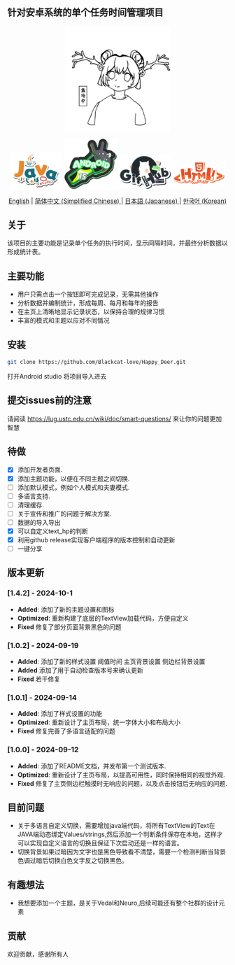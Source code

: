 ## 针对安卓系统的单个任务时间管理项目

<p align="center">
 <img src="docs_assets/default.jpg" alt="logo" width="240px">
</p>

<p align="center">
    <img src="docs_assets/Java.png" alt="Java" width="120px"/>
    <img src="docs_assets/Android.png" alt="Android" width="120px">
    <img src="docs_assets/GitHub.png" alt="Github" width="120px">
    <img src="docs_assets/HTML.png" alt="HTML" width="120px">
</p>

<p align="center">
<a href="README.md">English</a> | <a href="README-zh.md"> 简体中文 (Simplified Chinese) </a> | <a href="README-ja.md"> 日本語 (Japanese) </a> | <a href="README-kokr.md"> 한국어 (Korean) </a>
</p>

## 关于
该项目的主要功能是记录单个任务的执行时间，显示间隔时间，并最终分析数据以形成统计表。


## 主要功能

- 用户只需点击一个按钮即可完成记录，无需其他操作
- 分析数据并编制统计，形成每周、每月和每年的报告
- 在主页上清晰地显示记录状态，以保持合理的规律习惯
- 丰富的模式和主题以应对不同情况

## 安装

```bash
git clone https://github.com/Blackcat-love/Happy_Deer.git
```
打开Android studio 将项目导入进去

## 提交issues前的注意

请阅读 https://lug.ustc.edu.cn/wiki/doc/smart-questions/ 来让你的问题更加智慧

## 待做
- [x] 添加开发者页面.
- [x] 添加主题功能，以便在不同主题之间切换.
- [ ] 添加默认模式，例如个人模式和夫妻模式.
- [ ] 多语言支持.
- [ ] 清理缓存.
- [ ] 关于宣传和推广的问题于解决方案.
- [ ] 数据的导入导出
- [x] 可以自定义text_hp的判断
- [x] 利用github release实现客户端程序的版本控制和自动更新
- [ ] 一键分享

## 版本更新
### [1.4.2] - 2024-10-1
- **Added**: 添加了新的主题设置和图标
- **Optimized**: 重新构建了底层的TextView加载代码，方便自定义
- **Fixed** 修复了部分页面背景黑色的问题

### [1.0.2] - 2024-09-19
- **Added**: 添加了新的样式设置 阈值时间 主页背景设置 侧边栏背景设置
- **Added** 添加了用于自动检查版本号来确认更新
- **Fixed** 若干修复

### [1.0.1] - 2024-09-14
- **Added**: 添加了样式设置的功能
- **Optimized**: 重新设计了主页布局，统一字体大小和布局大小
- **Fixed** 修复完善了多语言适配的问题

### [1.0.0] - 2024-09-12
- **Added**: 添加了README文档，并发布第一个测试版本.
- **Optimized**: 重新设计了主页布局，以提高可用性，同时保持相同的视觉外观.
- **Fixed** 修复了主页侧边栏触摸时无响应的问题，以及点击按钮后无响应的问题.

## 目前问题
- 关于多语言自定义切换，需要增加java端代码，将所有TextView的Text在JAVA端动态绑定Values/strings,然后添加一个判断条件保存在本地，这样才可以实现自定义语言的切换且保证下次启动还是一样的语言。
- 切换背景如果过暗因为文字也是黑色导致看不清楚，需要一个检测判断当背景色调过暗后切换白色文字反之切换黑色。

## 有趣想法
- 我想要添加一个主题，是关于Vedal和Neuro,后续可能还有整个社群的设计元素

## 贡献
欢迎贡献，感谢所有人
